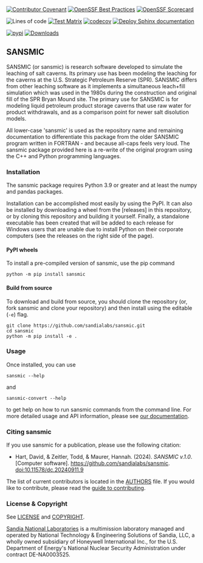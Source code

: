 [![Contributor Covenant](https://img.shields.io/badge/Contributor%20Covenant-2.1-4baaaa.svg)](CODE_OF_CONDUCT.md)
[![OpenSSF Best Practices](https://www.bestpractices.dev/projects/9399/badge)](https://www.bestpractices.dev/projects/9399)
[![OpenSSF Scorecard](https://api.scorecard.dev/projects/github.com/sandialabs/sansmic/badge)](https://scorecard.dev/viewer/?uri=github.com/sandialabs/sansmic)

![Lines of code](https://sloc.xyz/github/sandialabs/sansmic/?category=code)
[![Test Matrix](https://github.com/sandialabs/sansmic/actions/workflows/test-matrix.yml/badge.svg?branch=main)](https://github.com/sandialabs/sansmic/actions/workflows/test-matrix.yml)
[![codecov](https://codecov.io/github/sandialabs/sansmic/graph/badge.svg?token=oDeMIUHoqg)](https://codecov.io/github/sandialabs/sansmic)
[![Deploy Sphinx documentation](https://github.com/sandialabs/sansmic/actions/workflows/gh-pages.yml/badge.svg?branch=main)](https://github.com/sandialabs/sansmic/actions/workflows/gh-pages.yml)

[![pypi](https://img.shields.io/pypi/v/sansmic.svg?maxAge=3600)](https://pypi.org/project/sansmic/)
[![Downloads](https://static.pepy.tech/badge/sansmic)](https://pepy.tech/project/sansmic)

## SANSMIC

SANSMIC (or sansmic) is research software developed to simulate the
leaching of salt caverns.
Its primary use has been modeling the leaching for the caverns at the
U.S. Strategic Petroleum Reserve (SPR).
SANSMIC differs from other leaching software as it implements a
simultaneous leach+fill simulation which was used in the 1980s during
the construction and original fill of the SPR Bryan Mound site. The
primary use for SANSMIC is for modeling liquid petroleum product
storage caverns that use raw water for product withdrawals, and as
a comparison point for newer salt disolution models.

All lower-case 'sansmic' is used as the repository name and remaining
documentation to differentiate this package from the older SANSMIC
program written in FORTRAN - and because all-caps feels very loud.
The sansmic package provided here is a re-write of the original program
using the C++ and Python programming languages.

### Installation
The sansmic package requires Python 3.9 or greater and at least the
numpy and pandas packages.

Installation can be accomplished most easily by using the PyPI.
It can also be installed by downloading a wheel from the [releases]
in this repository, or by cloning this repository and building it
yourself. Finally, a standalone executable has been created that
will be added to each release for Windows users that are unable
due to install Python on their corporate computers (see the releases
on the right side of the page).


#### PyPI wheels
To install a pre-compiled version of sansmic, use the pip command

    python -m pip install sansmic


#### Build from source
To download and build from source, you should clone the repository
(or, fork sansmic and clone your repository) and then install using
the editable (``-e``) flag.

    git clone https://github.com/sandialabs/sansmic.git
    cd sansmic
    python -m pip install -e .


### Usage
Once installed, you can use

    sansmic --help

and

    sansmic-convert --help

to get help on how to run sansmic commands from the command line.
For more detailed usage and API information, please see
[our documentation](https://sandialabs.github.io/sansmic/).


### Citing sansmic
If you use sansmic for a publication, please use the following citation:

* Hart, David, & Zeitler, Todd, & Maurer, Hannah. (2024). *SANSMIC v.1.0*. [Computer software].
  https://github.com/sandialabs/sansmic.
  [doi:10.11578/dc.20240911.9](https://doi.org/10.11578/dc.20240911.9)

The list of current contributors is located in the [AUTHORS](AUTHORS.md) file.
If you would like to contribute, please read the
[guide to contributing](CONTRIBUTING.md).

### License & Copyright
See [LICENSE](LICENSE) and [COPYRIGHT](COPYRIGHT.md).

[Sandia National Laboratories](https://www.sandia.gov)
is a multimission laboratory managed
and operated by National Technology & Engineering Solutions of Sandia,
LLC, a wholly owned subsidiary of Honeywell International Inc., for
the U.S. Department of Energy's National Nuclear Security
Administration under contract DE-NA0003525.
